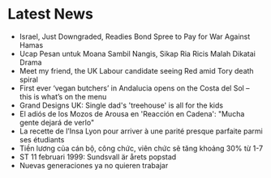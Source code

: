 # Latest News
-  Israel, Just Downgraded, Readies Bond Spree to Pay for War Against Hamas
-  Ucap Pesan untuk Moana Sambil Nangis, Sikap Ria Ricis Malah Dikatai Drama
-  Meet my friend, the UK Labour candidate seeing Red amid Tory death spiral
-  First ever ‘vegan butchers’ in Andalucia opens on the Costa del Sol – this is what’s on the menu
-  Grand Designs UK: Single dad's 'treehouse' is all for the kids
-  El adiós de los Mozos de Arousa en 'Reacción en Cadena': "Mucha gente dejará de verlo"
-  La recette de l’Insa Lyon pour arriver à une parité presque parfaite parmi ses étudiants
-  Tiền lương của cán bộ, công chức, viên chức sẽ tăng khoảng 30% từ 1-7
-  ST 11 februari 1999: Sundsvall är årets popstad
-  Nuevas generaciones ya no quieren trabajar
